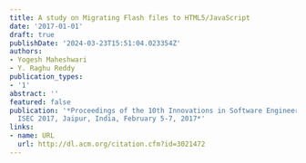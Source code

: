 ```yaml
---
title: A study on Migrating Flash files to HTML5/JavaScript
date: '2017-01-01'
draft: true
publishDate: '2024-03-23T15:51:04.023354Z'
authors:
- Yogesh Maheshwari
- Y. Raghu Reddy
publication_types:
- '1'
abstract: ''
featured: false
publication: '*Proceedings of the 10th Innovations in Software Engineering Conference,
  ISEC 2017, Jaipur, India, February 5-7, 2017*'
links:
- name: URL
  url: http://dl.acm.org/citation.cfm?id=3021472
---
```


